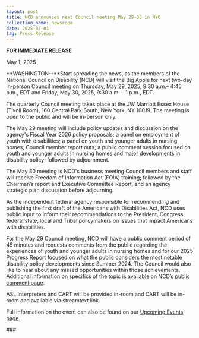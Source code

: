 ```yaml
---
layout: post
title: NCD announces next Council meeting May 29-30 in NYC
collection_name: newsroom
date: 2025-05-01
tag: Press Release
---
```

**FOR IMMEDIATE RELEASE**

May 1, 2025

**WASHINGTON--**Start spreading the news, as the members of the National Council on Disability (NCD) will visit the Big Apple for next two-day in-person Council meeting on Thursday, May 29, 2025, 9:30 a.m.– 4:45 p.m., EDT and Friday, May 30, 2025, 9:30 a.m. – 1 p.m., EDT.

The quarterly Council meeting takes place at the JW Marriott Essex House (Tivoli Room), 160 Central Park South, New York, NY 10019. The meeting is open to the public and will be in-person only.

The May 29 meeting will include policy updates and discussion on the agency's Fiscal Year 2026 policy proposals; a panel on employment of youth with disabilities; a panel on youth and younger adults in nursing homes; Council member report outs; a public comment session focused on youth and younger adults in nursing homes and major developments in disability policy; followed by adjournment.

The May 30 meeting is NCD's business meeting Council members and staff will receive Freedom of Information Act (FOIA) training; followed by the Chairman’s report and Executive Committee Report, and an agency strategic plan discussion before adjourning.

As the independent federal agency responsible for recommending and publishing the first draft of the Americans with Disabilities Act, NCD uses public input to inform their recommendations to the President, Congress, federal state, local and Tribal policymakers on issues that impact Americans with disabilities.

For the May 29 Council meeting, NCD will have a public comment period of 45 minutes and requests comments from the public regarding the experiences of youth and younger adults in nursing homes and for our 2025 Progress Report focused on what the public considers the most notable disability policy developments since Summer 2024. The Council would also like to hear about any missed opportunities within those achievements. Additional information on specifics of the topic is available on NCD’s [public comment page](https://www.ncd.gov/public-comment/).

ASL Interpreters and CART will be provided in-room and CART will be in-room and available via streamtext link.

Full information on the event can also be found on our [Upcoming Events page](https://www.ncd.gov/meeting/2025-05-29-may-29-30-2025-council-meeting/).

\###
